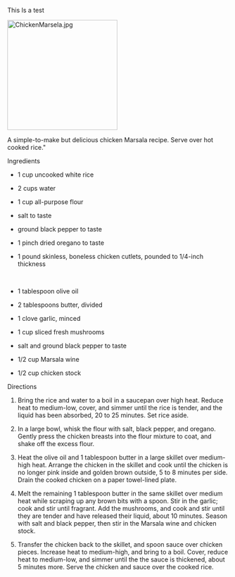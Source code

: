 <!DOCTYPE html>
<html xmlns="http://www.w3.org/1999/xhtml" lang="" xml:lang="">
<head>
  <meta charset="utf-8" />
  <meta name="generator" content="pandoc" />
  <meta name="viewport" content="width=device-width, initial-scale=1.0, user-scalable=yes" />
  <title>test</title>
  <style type="text/css">
      code{white-space: pre-wrap;}
      span.smallcaps{font-variant: small-caps;}
      span.underline{text-decoration: underline;}
      div.column{display: inline-block; vertical-align: top; width: 50%;}
  </style>
  <!--[if lt IE 9]>
    <script src="//cdnjs.cloudflare.com/ajax/libs/html5shiv/3.7.3/html5shiv-printshiv.min.js"></script>
  <![endif]-->
</head>
<body>
<p>This Is a test</p>
<p><img src="media/image1.jpeg" alt="ChickenMarsela.jpg" style="width:2.60417in;height:2.60417in" /></p>
<p>A simple-to-make but delicious chicken Marsala recipe. Serve over hot cooked rice.&quot;</p>
<p>Ingredients</p>
<ul>
<li><p>1 cup uncooked white rice</p></li>
<li><p>2 cups water</p></li>
<li><p>1 cup all-purpose flour</p></li>
<li><p>salt to taste</p></li>
<li><p>ground black pepper to taste</p></li>
<li><p>1 pinch dried oregano to taste</p></li>
<li><p>1 pound skinless, boneless chicken cutlets, pounded to 1/4-inch thickness</p></li>
</ul>
<p> </p>
<ul>
<li><p>1 tablespoon olive oil</p></li>
<li><p>2 tablespoons butter, divided</p></li>
<li><p>1 clove garlic, minced</p></li>
<li><p>1 cup sliced fresh mushrooms</p></li>
<li><p>salt and ground black pepper to taste</p></li>
<li><p>1/2 cup Marsala wine</p></li>
<li><p>1/2 cup chicken stock</p></li>
</ul>
<p>Directions</p>
<ol type="1">
<li><p>Bring the rice and water to a boil in a saucepan over high heat. Reduce heat to medium-low, cover, and simmer until the rice is tender, and the liquid has been absorbed, 20 to 25 minutes. Set rice aside.</p></li>
<li><p>In a large bowl, whisk the flour with salt, black pepper, and oregano. Gently press the chicken breasts into the flour mixture to coat, and shake off the excess flour.</p></li>
<li><p>Heat the olive oil and 1 tablespoon butter in a large skillet over medium-high heat. Arrange the chicken in the skillet and cook until the chicken is no longer pink inside and golden brown outside, 5 to 8 minutes per side. Drain the cooked chicken on a paper towel-lined plate.</p></li>
<li><p>Melt the remaining 1 tablespoon butter in the same skillet over medium heat while scraping up any brown bits with a spoon. Stir in the garlic; cook and stir until fragrant. Add the mushrooms, and cook and stir until they are tender and have released their liquid, about 10 minutes. Season with salt and black pepper, then stir in the Marsala wine and chicken stock.</p></li>
<li><p>Transfer the chicken back to the skillet, and spoon sauce over chicken pieces. Increase heat to medium-high, and bring to a boil. Cover, reduce heat to medium-low, and simmer until the the sauce is thickened, about 5 minutes more. Serve the chicken and sauce over the cooked rice.</p></li>
</ol>
</body>
</html>
